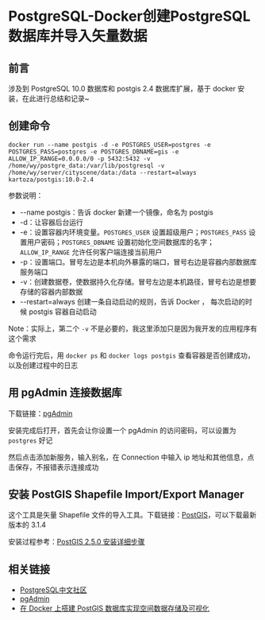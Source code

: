 # PostgreSQL-Docker创建PostgreSQL数据库并导入矢量数据

## 前言
涉及到 PostgreSQL 10.0 数据库和 postgis 2.4 数据库扩展，基于 docker 安装，在此进行总结和记录~

## 创建命令
```
docker run --name postgis -d -e POSTGRES_USER=postgres -e POSTGRES_PASS=postgres -e POSTGRES_DBNAME=gis -e ALLOW_IP_RANGE=0.0.0.0/0 -p 5432:5432 -v /home/wy/postgre_data:/var/lib/postgresql -v /home/wy/server/cityscene/data:/data --restart=always kartoza/postgis:10.0-2.4
```

参数说明：
- --name postgis：告诉 docker 新建一个镜像，命名为 postgis
- -d：让容器后台运行
- -e：设置容器内环境变量。`POSTGRES_USER` 设置超级用户；`POSTGRES_PASS` 设置用户密码；`POSTGRES_DBNAME` 设置初始化空间数据库的名字；`ALLOW_IP_RANGE` 允许任何客户端连接当前用户
- -p：设置端口。冒号左边是本机向外暴露的端口，冒号右边是容器内部数据库服务端口
- -v：创建数据卷，使数据持久化存储。冒号左边是本机路径，冒号右边是想要存储的容器内部数据
- --restart=always 创建一条自动启动的规则，告诉 Docker ， 每次启动的时候 postgis 容器自动启动

Note：实际上，第二个 `-v` 不是必要的，我这里添加只是因为我开发的应用程序有这个需求

命令运行完后，用 `docker ps` 和 `docker logs postgis` 查看容器是否创建成功，以及创建过程中的日志

## 用 pgAdmin 连接数据库
下载链接：[pgAdmin](https://www.pgadmin.org/download/)

安装完成后打开，首先会让你设置一个 pgAdmin 的访问密码，可以设置为 `postgres` 好记

然后点击添加新服务，输入别名，在 Connection 中输入 ip 地址和其他信息，点击保存，不报错表示连接成功

## 安装 PostGIS Shapefile Import/Export Manager
这个工具是矢量 Shapefile 文件的导入工具。下载链接：[PostGIS](http://download.osgeo.org/postgis/windows/pg10/)，可以下载最新版本的 3.1.4

安装过程参考：[PostGIS 2.5.0 安装详细步骤](https://blog.csdn.net/antma/article/details/83580859)

## 相关链接
- [PostgreSQL中文社区](http://www.postgres.cn/v2/document)
- [pgAdmin](https://www.pgadmin.org/download/)
- [在 Docker 上搭建 PostGIS 数据库实现空间数据存储及可视化](https://blog.csdn.net/weixin_33694172/article/details/89733112)
